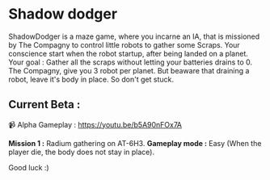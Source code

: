 # Shadow dodger

ShadowDodger is a maze game, where you incarne an IA, that is missioned by The Compagny to control little robots to gather some Scraps.
Your conscience start when the robot startup, after being landed on a planet. Your goal : Gather all the scraps without letting your batteries drains to 0.
The Compagny, give you 3 robot per planet. But beaware that draining a robot, leave it's body in place. So don't get stuck.

## Current Beta :

📹 Alpha Gameplay : https://youtu.be/b5A90nFOx7A

**Mission 1 :** Radium gathering on AT-6H3.
**Gameplay mode :** Easy (When the player die, the body does not stay in place).

Good luck :)
